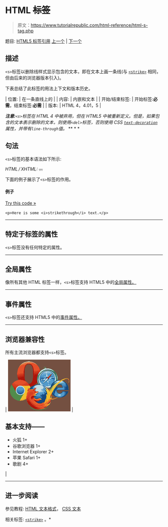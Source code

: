 # HTML ~~标签~~

> 原文：<https://www.tutorialrepublic.com/html-reference/html-s-tag.php>

题目: [HTML5 标签引用](html5-tags.php) [上一个](html-q-tag.php) | [下一个](html-samp-tag.php)

## 描述

`<s>`标签以删除线样式显示包含的文本，即在文本上画一条线(与 [`<strike>`](html-strike-tag.php) 相同，但由后来的浏览器版本引入)。

下表总结了此标签的用法上下文和版本历史。

| 位置: | 在一条直线上的 |
| 内容: | 内嵌和文本 |
| 开始/结束标签: | 开始标签:**必需**，结束标签:**必需** |
| 版本: | HTML 4，4.01，5 |

 ***注意:**`<s>`标签在 HTML 4 中被弃用，但在 HTML5 中被重新定义。但是，如果包含的文本表示删除的文本，则使用`<del>`标签，否则使用 CSS [`text-decoration`](../css-reference/css-text-decoration-property.php) 属性，并带有`line-through`值。*  ** * *

## 句法

`<s>`标签的基本语法如下所示:

*HTML / XHTML:* <s> ... </s>

下面的例子展示了`<s>`标签的作用。

#### 例子

[Try this code »](../codelab.php?topic=html&file=s-tag "Try this code using online Editor")

```
<p>Here is some <i>strikethrough</i> text.</p>
```

* * *

## 特定于标签的属性

`<s>`标签没有任何特定的属性。

* * *

## 全局属性

像所有其他 HTML 标签一样，`<s>`标签支持 HTML5 中的[全局属性。](html5-global-attributes.php)

* * *

## 事件属性

`<s>`标签还支持 HTML5 中的[事件属性。](html5-event-attributes.php)

* * *

## 浏览器兼容性

所有主流浏览器都支持`<s>`标签。

| ![Browsers Icon](img/e9331123c77668c1832e541c2fca1002.png) | 

## 基本支持——

*   火狐 1+
*   谷歌浏览器 1+
*   Internet Explorer 2+
*   苹果 Safari 1+
*   歌剧 4+

 |

* * *

## 进一步阅读

参见教程: [HTML 文本格式](../html-tutorial/html-text-formatting.php)， [CSS 文本](../css-tutorial/css-text.php)

相关标签: [`<strike>`](html-strike-tag.php) 。*